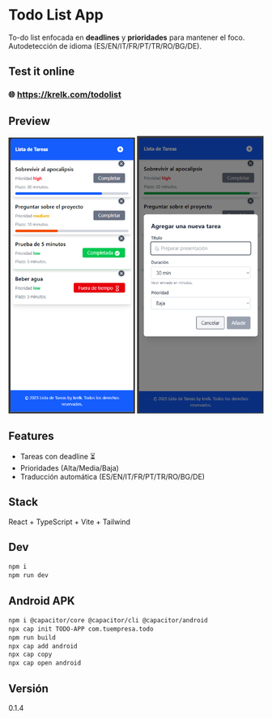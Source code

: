 # Todo List App

To-do list enfocada en **deadlines** y **prioridades** para mantener el foco.
Autodetección de idioma (ES/EN/IT/FR/PT/TR/RO/BG/DE).

## Test it online

### 🌐 https://krelk.com/todolist

## Preview

<p align="center">
  <img src="screenshots/image.png" alt="Preview" width="250"/>
  <img src="screenshots/image2.png" alt="Preview" width="250"/>
</p>

## Features

- Tareas con deadline ⏳
- Prioridades (Alta/Media/Baja)
- Traducción automática (ES/EN/IT/FR/PT/TR/RO/BG/DE)

## Stack

React + TypeScript + Vite + Tailwind

## Dev

```bash
npm i
npm run dev
```

## Android APK

```bash
npm i @capacitor/core @capacitor/cli @capacitor/android
npx cap init TODO-APP com.tuempresa.todo
npm run build
npx cap add android
npx cap copy
npx cap open android
```

## Versión

0.1.4
